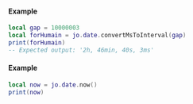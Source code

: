 <!-- #region shared|jo.date.convertMsToInterval -->
#### Example
```lua
local gap = 10000003
local forHumain = jo.date.convertMsToInterval(gap)
print(forHumain)
-- Expected output: '2h, 46min, 40s, 3ms'

```
<!-- #endregion shared|jo.date.convertMsToInterval -->


<!-- #region shared|jo.date.now -->
#### Example
```lua
local now = jo.date.now()
print(now)

```
<!-- #endregion shared|jo.date.now -->

